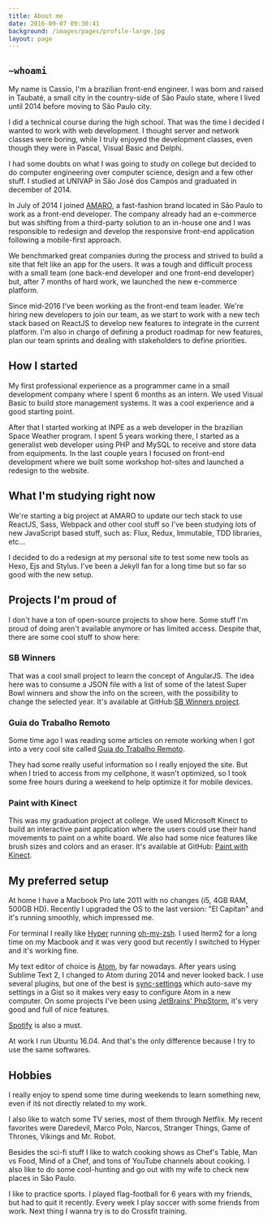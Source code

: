 ```yaml
---
title: About me
date: 2016-09-07 09:30:41
background: /images/pages/profile-large.jpg
layout: page
---
```


## `~whoami`

My name is Cassio, I'm a brazilian front-end engineer. I was born and raised in Taubaté, a small city in the country-side of São Paulo state, where I lived until 2014 before moving to São Paulo city.

I did a technical course during the high school. That was the time I decided I wanted to work with web development. I thought server and network classes were boring, while I truly enjoyed the development classes, even though they were in Pascal, Visual Basic and Delphi.

I had some doubts on what I was going to study on college but decided to do computer engineering over computer science, design and a few other stuff. I studied at UNIVAP in São José dos Campos and graduated in december of 2014.

In July of 2014 I joined [AMARO](https://amaro.com), a fast-fashion brand located in São Paulo to work as a front-end developer. The company already had an e-commerce but was shifting from a third-party solution to an in-house one and I was responsible to redesign and develop the responsive front-end application following a mobile-first approach.

We benchmarked great companies during the process and strived to build a site that felt like an app for the users. It was a tough and difficult process with a small team (one back-end developer and one front-end developer) but, after 7 months of hard work, we launched the new e-commerce platform.

Since mid-2016 I've been working as the front-end team leader. We're hiring new developers to join our team, as we start to work with a new tech stack based on ReactJS to develop new features to integrate in the current platform. I'm also in charge of defining a product roadmap for new features, plan our team sprints and dealing with stakeholders to define priorities.

## How I started

My first professional experience as a programmer came in a small development company where I spent 6 months as an intern. We used Visual Basic to build store management systems. It was a cool experience and a good starting point.

After that I started working at INPE as a web developer in the brazilian Space Weather program. I spent 5 years working there, I started as a generalist web developer using PHP and MySQL to receive and store data from equipments. In the last couple years I focused on front-end development where we built some workshop hot-sites and launched a redesign to the website.

## What I'm studying right now

We're starting a big project at AMARO to update our tech stack to use ReactJS, Sass, Webpack and other cool stuff so I've been studying lots of new JavaScript based stuff, such as: Flux, Redux, Immutable, TDD libraries, etc...

I decided to do a redesign at my personal site to test some new tools as Hexo, Ejs and Stylus. I've been a Jekyll fan for a long time but so far so good with the new setup.

## Projects I'm proud of

I don't have a ton of open-source projects to show here. Some stuff I'm proud of doing aren't available anymore or has limited access. Despite that, there are some cool stuff to show here:

### SB Winners

That was a cool small project to learn the concept of AngularJS. The idea here was to consume a JSON file with a list of some of the latest Super Bowl winners and show the info on the screen, with the possibility to change the selected year. It's available at GitHub:[SB Winners project](https://github.com/cassiocardoso/sb-winners).

### Guia do Trabalho Remoto

Some time ago I was reading some articles on remote working when I got into a very cool site called [Guia do Trabalho Remoto](http://guiadotrabalhoremoto.com.br/).

They had some really useful information so I really enjoyed the site. But when I tried to access from my cellphone, it wasn't optimized, so I took some free hours during a weekend to help optimize it for mobile devices.

### Paint with Kinect

This was my graduation project at college. We used Microsoft Kinect to build an interactive paint application where the users could use their hand movements to paint on a white board. We also had some nice features like brush sizes and colors and an eraser. It's available at GitHub: [Paint with Kinect](https://github.com/cassiocardoso/paint-with-kinect).

## My preferred setup

At home I have a Macbook Pro late 2011 with no changes (i5, 4GB RAM, 500GB HD). Recently I upgraded the OS to the last version: "El Capitan" and it's running smoothly, which impressed me.

For terminal I really like [Hyper](https://www.hyper.is/) running [oh-my-zsh](https://github.com/robbyrussell/oh-my-zsh). I used Iterm2 for a long time on my Macbook and it was very good but recently I switched to Hyper and it's working fine.

My text editor of choice is [Atom](https://atom.io/), by far nowadays. After years using Sublime Text 2, I changed to Atom during 2014 and never looked back. I use several plugins, but one of the best is [sync-settings](https://github.com/atom-community/sync-settings) which auto-save my settings in a Gist so it makes very easy to configure Atom in a new computer. On some projects I've been using [JetBrains' PhpStorm](https://www.jetbrains.com/phpstorm), it's very good and full of nice features.

[Spotify](https://www.spotify.com/) is also a must.

At work I run Ubuntu 16.04. And that's the only difference because I try to use the same softwares.

## Hobbies

I really enjoy to spend some time during weekends to learn something new, even if itś not directly related to my work.

I also like to watch some TV series, most of them through Netflix. My recent favorites were Daredevil, Marco Polo, Narcos, Stranger Things, Game of Thrones, Vikings and Mr. Robot.

Besides the sci-fi stuff I like to watch cooking shows as Chef's Table, Man vs Food, Mind of a Chef, and tons of YouTube channels about cooking. I also like to do some cool-hunting and go out with my wife to check new places in São Paulo.

I like to practice sports. I played flag-football for 6 years with my friends, but had to quit it recently. Every week I play soccer with some friends from work. Next thing I wanna try is to do Crossfit training.
